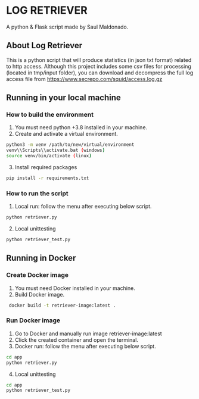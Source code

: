 # LOG RETRIEVER
A python & Flask script made by Saul Maldonado.
## About Log Retriever
This is a python script that will produce statistics (in json txt format) related to http access.
Although this project includes some csv files for processing (located in tmp/input folder), you can download and decompress the full log access file from https://www.secrepo.com/squid/access.log.gz
## Running in your local machine
### How to build the environment
1. You must need python +3.8 installed in your machine.
2. Create and activate a virtual environment.
```bash
python3 -m venv /path/to/new/virtual/environment
venv\\Scripts\\activate.bat (windows)
source venv/bin/activate (linux)
```
3. Install required packages
```bash
pip install -r requirements.txt
```
### How to run the script
1. Local run: follow the menu after executing below script.
```bash
python retriever.py
```
2. Local unittesting
```bash
python retriever_test.py
```
## Running in Docker
### Create Docker image
1. You must need Docker installed in your machine.
2. Build Docker image.
```bash
 docker build -t retriever-image:latest .
```
### Run Docker image
1. Go to Docker and manually run image retriever-image:latest
2. Click the created container and open the terminal.
3. Docker run: follow the menu after executing below script.
```bash
cd app
python retriever.py
```
4. Local unittesting
```bash
cd app
python retriever_test.py
```